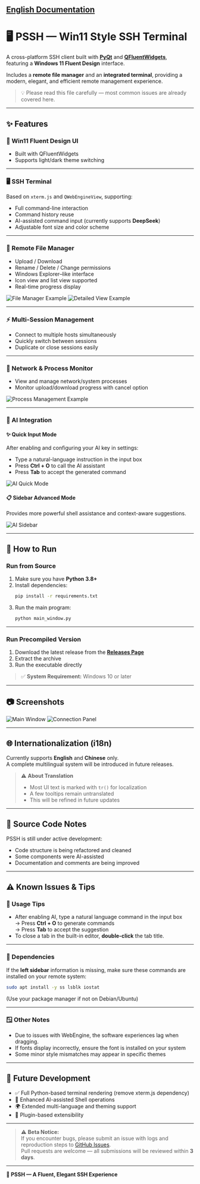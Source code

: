 ## [English Documentation](README.md)


# 🖥️ PSSH — Win11 Style SSH Terminal

A cross-platform SSH client built with **[PyQt](https://riverbankcomputing.com/software/pyqt/intro)** and **[QFluentWidgets](https://qfluentwidgets.com/)**,  
featuring a **Windows 11 Fluent Design** interface.

Includes a **remote file manager** and an **integrated terminal**, providing a modern, elegant, and efficient remote management experience.

> 💡 Please read this file carefully — most common issues are already covered here.

---

## ✨ Features

### 🎨 Win11 Fluent Design UI  
- Built with QFluentWidgets  
- Supports light/dark theme switching  

---

### 🖥 SSH Terminal  
Based on `xterm.js` and `QWebEngineView`, supporting:
- Full command-line interaction  
- Command history reuse  
- AI-assisted command input (currently supports **DeepSeek**)  
- Adjustable font size and color scheme  

---

### 📂 Remote File Manager  
- Upload / Download  
- Rename / Delete / Change permissions  
- Windows Explorer–like interface  
- Icon view and list view supported  
- Real-time progress display  

![File Manager Example](https://github.com/user-attachments/assets/e386c2b1-8283-4362-bd28-207b613cb15f)
![Detailed View Example](https://github.com/user-attachments/assets/86af85be-661f-4a03-8bde-5687ea4a61b4)

---

### ⚡ Multi-Session Management  
- Connect to multiple hosts simultaneously  
- Quickly switch between sessions  
- Duplicate or close sessions easily  

---

### 🛜 Network & Process Monitor  
- View and manage network/system processes  
- Monitor upload/download progress with cancel option  

![Process Management Example](https://github.com/user-attachments/assets/c4fb44cf-910c-412b-b4a8-0e8d32c465b6)

---

### 🤖 AI Integration

#### ✨ Quick Input Mode  
After enabling and configuring your AI key in settings:
- Type a natural-language instruction in the input box  
- Press **Ctrl + O** to call the AI assistant  
- Press **Tab** to accept the generated command  

![AI Quick Mode](https://github.com/user-attachments/assets/ab2aeb36-76cf-4bf5-b626-fdaf9121a717)

#### 📋 Sidebar Advanced Mode  
Provides more powerful shell assistance and context-aware suggestions.

![AI Sidebar](https://github.com/user-attachments/assets/777c658b-1ac4-4742-9e65-6832b76157cd)

---

## 🚀 How to Run

### Run from Source
1. Make sure you have **Python 3.8+**
2. Install dependencies:
   ```bash
   pip install -r requirements.txt
   ```
3. Run the main program:
   ```bash
   python main_window.py
   ```

---

### Run Precompiled Version
1. Download the latest release from the **[Releases Page](https://github.com/Heartestrella/P-SSH/releases)**  
2. Extract the archive  
3. Run the executable directly  

> ✅ **System Requirement:** Windows 10 or later

---

## 📷 Screenshots

![Main Window](https://github.com/user-attachments/assets/2c99f305-65ef-4af2-affe-5b7d0d902d55)
![Connection Panel](https://github.com/user-attachments/assets/94ed1648-f667-4434-b891-80018a70e618)

---

## 🌐 Internationalization (i18n)

Currently supports **English** and **Chinese** only.  
A complete multilingual system will be introduced in future releases.

> ⚠️ **About Translation**
> - Most UI text is marked with `tr()` for localization  
> - A few tooltips remain untranslated  
> - This will be refined in future updates  

---

## 📝 Source Code Notes

PSSH is still under active development:
- Code structure is being refactored and cleaned  
- Some components were AI-assisted  
- Documentation and comments are being improved  

---

## ⚠️ Known Issues & Tips

### 🧭 Usage Tips
- After enabling AI, type a natural language command in the input box  
  → Press **Ctrl + O** to generate commands  
  → Press **Tab** to accept the suggestion  
- To close a tab in the built-in editor, **double-click** the tab title.  

---

### 🧩 Dependencies
If the **left sidebar** information is missing, make sure these commands are installed on your remote system:
```bash
sudo apt install -y ss lsblk iostat
```
(Use your package manager if not on Debian/Ubuntu)

---

### 🪟 Other Notes
- Due to issues with WebEngine, the software experiences lag when dragging.
- If fonts display incorrectly, ensure the font is installed on your system  
- Some minor style mismatches may appear in specific themes  

---

## 🔮 Future Development

- ✅ Full Python-based terminal rendering (remove xterm.js dependency)  
- 🧠 Enhanced AI-assisted Shell operations  
- 🌍 Extended multi-language and theming support  
- 🧱 Plugin-based extensibility  

---

> ⚠️ **Beta Notice:**  
> If you encounter bugs, please submit an issue with logs and reproduction steps to [GitHub Issues](https://github.com/Heartestrella/P-SSH/issues).  
> Pull requests are welcome — all submissions will be reviewed within **3 days**.

---

**💙 PSSH — A Fluent, Elegant SSH Experience**
